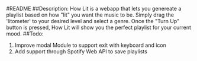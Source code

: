 #README
##Description:
How Lit is a webapp that lets you genereate a playlist based on how "lit" you want the music to be. Simply drag the 'litometer' to your desired level and select a genre. Once the "Turn Up" button is pressed, How Lit will show you the perfect playlist for your current mood.
##Todo:
1. Improve modal Module to support exit with keyboard and icon
2. Add support through Spotify Web API to save playlists
